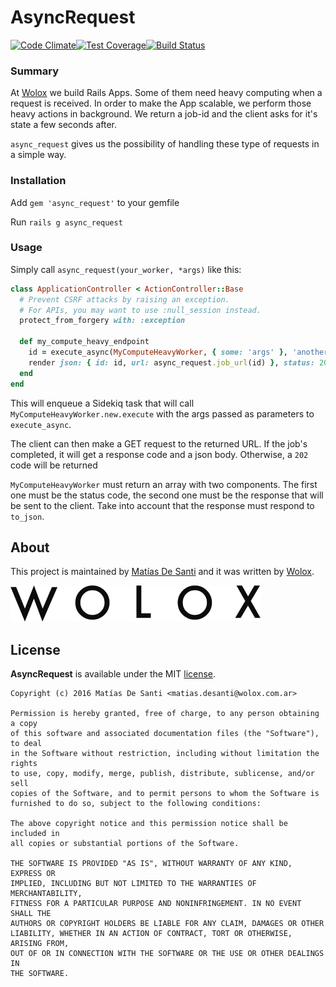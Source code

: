 # AsyncRequest
[![Code Climate](https://codeclimate.com/github/mdesanti/async-requests/badges/gpa.svg)](https://codeclimate.com/github/mdesanti/async-requests)[![Test Coverage](https://codeclimate.com/github/mdesanti/async-requests/badges/coverage.svg)](https://codeclimate.com/github/mdesanti/async-requests/coverage)[![Build Status](https://travis-ci.org/Wolox/async-requests.svg?branch=master)](https://travis-ci.org/Wolox/async-requests)

### Summary
At [Wolox](http://www.wolox.com.ar) we build Rails Apps. Some of them need heavy computing when a request is received. In order to make the App scalable, we perform those heavy actions in background. We return a job-id and the client asks for it's state a few seconds after.

`async_request` gives us the possibility of handling these type of requests in a simple way.

### Installation

Add `gem 'async_request'` to your gemfile

Run `rails g async_request`

### Usage

Simply call `async_request(your_worker, *args)` like this:

``` ruby
class ApplicationController < ActionController::Base
  # Prevent CSRF attacks by raising an exception.
  # For APIs, you may want to use :null_session instead.
  protect_from_forgery with: :exception

  def my_compute_heavy_endpoint
    id = execute_async(MyComputeHeavyWorker, { some: 'args' }, 'another arg')
    render json: { id: id, url: async_request.job_url(id) }, status: 202
  end
end
```
This will enqueue a Sidekiq task that will call `MyComputeHeavyWorker.new.execute` with the args passed as parameters to `execute_async`.

The client can then make a GET request to the returned URL. If the job's completed, it will get a response code and a json body. Otherwise, a `202` code will be returned

`MyComputeHeavyWorker` must return an array with two components. The first one must be the status code, the second one must be the response that will be sent to the client. Take into account that the response must respond to `to_json`.


## About ##

This project is maintained by [Matías De Santi](https://github.com/mdesanti) and it was written by [Wolox](http://www.wolox.com.ar).

![Wolox](https://raw.githubusercontent.com/Wolox/press-kit/master/logos/logo_banner.png)


## License

**AsyncRequest** is available under the MIT [license](https://raw.githubusercontent.com/mdesanti/async-requests/master/LICENSE).

    Copyright (c) 2016 Matías De Santi <matias.desanti@wolox.com.ar>

    Permission is hereby granted, free of charge, to any person obtaining a copy
    of this software and associated documentation files (the "Software"), to deal
    in the Software without restriction, including without limitation the rights
    to use, copy, modify, merge, publish, distribute, sublicense, and/or sell
    copies of the Software, and to permit persons to whom the Software is
    furnished to do so, subject to the following conditions:

    The above copyright notice and this permission notice shall be included in
    all copies or substantial portions of the Software.

    THE SOFTWARE IS PROVIDED "AS IS", WITHOUT WARRANTY OF ANY KIND, EXPRESS OR
    IMPLIED, INCLUDING BUT NOT LIMITED TO THE WARRANTIES OF MERCHANTABILITY,
    FITNESS FOR A PARTICULAR PURPOSE AND NONINFRINGEMENT. IN NO EVENT SHALL THE
    AUTHORS OR COPYRIGHT HOLDERS BE LIABLE FOR ANY CLAIM, DAMAGES OR OTHER
    LIABILITY, WHETHER IN AN ACTION OF CONTRACT, TORT OR OTHERWISE, ARISING FROM,
    OUT OF OR IN CONNECTION WITH THE SOFTWARE OR THE USE OR OTHER DEALINGS IN
    THE SOFTWARE.
